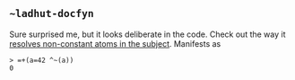 ## `~ladhut-docfyn`
Sure surprised me, but it looks deliberate in the code. Check out the way it [resolves non-constant atoms in the subject](https://github.com/urbit/arvo/blob/ab73f364a2a0a15dd2b95c7c43fb850d524d1962/arvo/hoon.hoon#L7940). Manifests as

```
> =+(a=42 ^~(a))
0
```